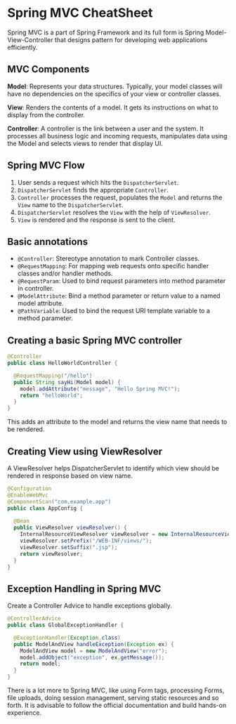 # Spring MVC CheatSheet

Spring MVC is a part of Spring Framework and its full form is Spring Model-View-Controller that designs pattern for developing web applications efficiently.

## MVC Components

**Model**: Represents your data structures. Typically, your model classes will have no dependencies on the specifics of your view or controller classes.

**View**: Renders the contents of a model. It gets its instructions on what to display from the controller.

**Controller**: A controller is the link between a user and the system. It processes all business logic and incoming requests, manipulates data using the Model and selects views to render that display UI.

## Spring MVC Flow

1. User sends a request which hits the `DispatcherServlet`.
2. `DispatcherServlet` finds the appropriate `Controller`.
3. `Controller` processes the request, populates the `Model` and returns the `View` name to the `DispatcherServlet`.
4. `DispatcherServlet` resolves the `View` with the help of `ViewResolver`.
5. `View` is rendered and the response is sent to the client.

## Basic annotations

- `@Controller`: Stereotype annotation to mark Controller classes.
- `@RequestMapping`: For mapping web requests onto specific handler classes and/or handler methods.
- `@RequestParam`: Used to bind request parameters into method parameter in controller.
- `@ModelAttribute`: Bind a method parameter or return value to a named model attribute.
- `@PathVariable`: Used to bind the request URI template variable to a method parameter.

## Creating a basic Spring MVC controller

```java
@Controller
public class HelloWorldController {

  @RequestMapping("/hello")
  public String sayHi(Model model) {
    model.addAttribute("message", "Hello Spring MVC!");
    return "helloWorld";
  }
}
```

This adds an attribute to the model and returns the view name that needs to be rendered.

## Creating View using ViewResolver

A ViewResolver helps DispatcherServlet to identify which view should be rendered in response based on view name.

```java
@Configuration
@EnableWebMvc
@ComponentScan("com.example.app")
public class AppConfig {
  
  @Bean
  public ViewResolver viewResolver() {
    InternalResourceViewResolver viewResolver = new InternalResourceViewResolver();
    viewResolver.setPrefix("/WEB-INF/views/");
    viewResolver.setSuffix(".jsp");
    return viewResolver;
  }
}
```

## Exception Handling in Spring MVC

Create a Controller Advice to handle exceptions globally.

```java
@ControllerAdvice
public class GlobalExceptionHandler {

  @ExceptionHandler(Exception.class)
  public ModelAndView handleException(Exception ex) {
    ModelAndView model = new ModelAndView("error");
    model.addObject("exception", ex.getMessage());
    return model;
  }
}
```

There is a lot more to Spring MVC, like using Form tags, processing Forms, file uploads, doing session management, serving static resources and so forth. It is advisable to follow the official documentation and build hands-on experience.
